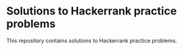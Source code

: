 # Solutions to Hackerrank practice problems

This repository contains solutions to Hackerrank practice problems.
